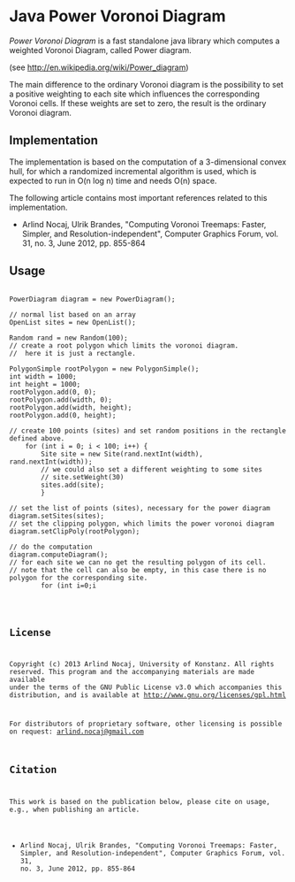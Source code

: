 Java Power Voronoi Diagram
=====================

*Power Voronoi Diagram* is a fast standalone java library which computes a weighted Voronoi Diagram, called Power diagram.

(see <http://en.wikipedia.org/wiki/Power_diagram>)

The main difference to the ordinary Voronoi diagram is the possibility to set a positive weighting to each site which influences the corresponding Voronoi cells. If these weights are set to zero, the result is the ordinary Voronoi diagram.

Implementation
---------------
The implementation is based on the computation of a 3-dimensional convex hull, for which a randomized incremental algorithm is used, which is expected to run in O(n log n) time and needs O(n) space.

The following article contains most important references related to this implementation.

* Arlind Nocaj, Ulrik Brandes, "Computing Voronoi Treemaps: Faster, Simpler, and Resolution-independent", Computer Graphics Forum, vol. 31, no. 3, June 2012, pp. 855-864


Usage
-------------
<pre lang="java"><code>
PowerDiagram diagram = new PowerDiagram();

// normal list based on an array
OpenList sites = new OpenList();

Random rand = new Random(100);
// create a root polygon which limits the voronoi diagram.
//  here it is just a rectangle.
		 
PolygonSimple rootPolygon = new PolygonSimple();
int width = 1000;
int height = 1000;
rootPolygon.add(0, 0);
rootPolygon.add(width, 0);
rootPolygon.add(width, height);
rootPolygon.add(0, height);		
		
// create 100 points (sites) and set random positions in the rectangle defined above.
	for (int i = 0; i < 100; i++) {
		Site site = new Site(rand.nextInt(width), rand.nextInt(width));
		// we could also set a different weighting to some sites
		// site.setWeight(30)
		sites.add(site);
		}
		
// set the list of points (sites), necessary for the power diagram
diagram.setSites(sites);
// set the clipping polygon, which limits the power voronoi diagram
diagram.setClipPoly(rootPolygon);
		
// do the computation
diagram.computeDiagram();	
// for each site we can no get the resulting polygon of its cell. 
// note that the cell can also be empty, in this case there is no polygon for the corresponding site.
		for (int i=0;i<sites.size;i++){
			Site site=sites.array[i];
			PolygonSimple polygon=site.getPolygon();
		}
</code></pre>

License
------------------------

Copyright (c) 2013 Arlind Nocaj, University of Konstanz.
All rights reserved. This program and the accompanying materials are made available under the terms of the GNU Public License v3.0 which accompanies this distribution, and is available at http://www.gnu.org/licenses/gpl.html

For distributors of proprietary software, other licensing is possible on request: arlind.nocaj@gmail.com


Citation
-----------------

This work is based on the publication below, please cite on usage, e.g.,  when publishing an article.

* Arlind Nocaj, Ulrik Brandes, "Computing Voronoi Treemaps: Faster, Simpler, and Resolution-independent", Computer Graphics Forum, vol. 31, no. 3, June 2012, pp. 855-864